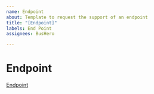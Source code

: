 ```yaml
---
name: Endpoint
about: Template to request the support of an endpoint
title: "[Endpoint]"
labels: End Point
assignees: BusHero

---
```


# Endpoint

[Endpoint](https://developers.notion.com/reference/post-database-query)
